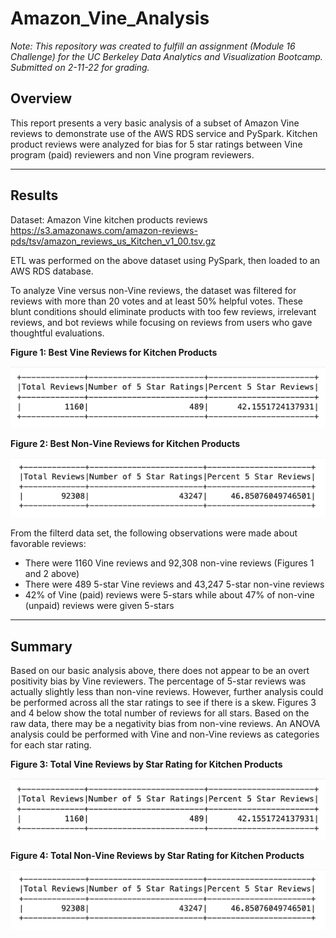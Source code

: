 # Amazon_Vine_Analysis

*Note: This repository was created to fulfill an assignment (Module 16  Challenge) for the UC Berkeley Data Analytics and Visualization Bootcamp. Submitted on 2-11-22 for grading.*


## Overview

This report presents a very basic analysis of a subset of Amazon Vine reviews to demonstrate use of the AWS RDS service and PySpark. Kitchen product reviews were analyzed for bias for 5 star ratings between Vine program (paid) reviewers and non Vine program reviewers.

---

## Results

Dataset: Amazon Vine kitchen products reviews
https://s3.amazonaws.com/amazon-reviews-pds/tsv/amazon_reviews_us_Kitchen_v1_00.tsv.gz

ETL was performed on the above dataset using PySpark, then loaded to an AWS RDS database. 

To analyze Vine versus non-Vine reviews, the dataset was filtered for reviews with more than 20 votes and at least 50% helpful votes. These blunt conditions should eliminate products with too few reviews, irrelevant reviews, and bot reviews while focusing on reviews from users who gave thoughtful evaluations.


**Figure 1: Best Vine Reviews for Kitchen Products**

![Vine.png](/Images/Vine.png)


**Figure 2: Best Non-Vine Reviews for Kitchen Products**

![NoVine.png](/Images/NoVine.png)


From the filterd data set, the following observations were made about favorable reviews:
- There were 1160 Vine reviews and 92,308 non-vine reviews (Figures 1 and 2 above)
- There were 489 5-star Vine reviews and 43,247 5-star non-vine reviews
- 42% of Vine (paid) reviews were 5-stars while about 47% of non-vine (unpaid) reviews were given 5-stars 


---

## Summary

Based on our basic analysis above, there does not appear to be an overt positivity bias by Vine reviewers. The percentage of 5-star reviews was actually slightly less than non-vine reviews. However, further analysis could be performed across all the star ratings to see if there is a skew. Figures 3 and 4 below show the total number of reviews for all stars. Based on the raw data, there may be a negativity bias from non-vine reviews. An ANOVA analysis could be performed with Vine and non-Vine reviews as categories for each star rating. 


**Figure 3: Total Vine Reviews by Star Rating for Kitchen Products**
 
![VineStar.png](/Images/Vine.png)


**Figure 4: Total Non-Vine Reviews by Star Rating for Kitchen Products**

![NoVineStar.png](/Images/NoVine.png)

